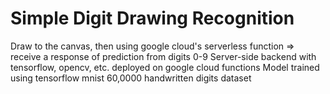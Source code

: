 # Simple Digit Drawing Recognition
Draw to the canvas, then using google cloud's serverless function => receive a response of prediction from digits 0-9
Server-side backend with tensorflow, opencv, etc. deployed on google cloud functions
Model trained using tensorflow mnist 60,0000 handwritten digits dataset
